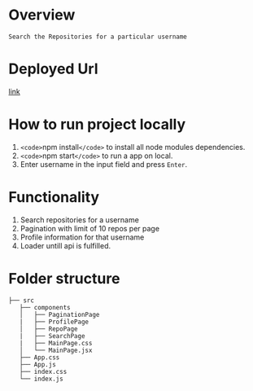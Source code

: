 # Overview

    Search the Repositories for a particular username

# Deployed Url

[link](https://listrepo.netlify.app/)

# How to run project locally

1. `<code>`npm install`</code>` to install all node modules dependencies.
2. `<code>`npm start`</code>` to run a app on local.
3. Enter username in the input field and press `Enter`.

# Functionality

1. Search repositories for a username
2. Pagination with limit of 10 repos per page
3. Profile information for that username
4. Loader untill api is fulfilled.

# Folder structure

```
├── src
   ├── components
   │   ├── PaginationPage
   |   ├── ProfilePage
   │   ├── RepoPage
   |   ├── SearchPage
   |   ├── MainPage.css
   │   └── MainPage.jsx
   ├── App.css
   ├── App.js
   ├── index.css
   └── index.js

```

